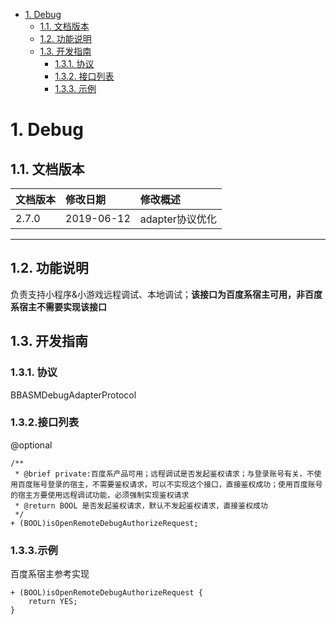 <!-- TOC -->

- [1. Debug](#1-Debug)
    - [1.1. 文档版本](#11-文档版本)
    - [1.2. 功能说明](#12-功能说明)
    - [1.3. 开发指南](#13-开发指南)
        - [1.3.1. 协议](#131-协议)
        - [1.3.2. 接口列表](#132-接口列表)
        - [1.3.3. 示例](#132-示例)

<!-- /TOC -->
# 1. Debug

## 1.1. 文档版本

|文档版本|修改日期|修改概述|
|:--|:--|:--|
|2.7.0|2019-06-12|adapter协议优化|

--------------------------
## 1.2. 功能说明
负责支持小程序&小游戏远程调试、本地调试；**该接口为百度系宿主可用，非百度系宿主不需要实现该接口**

## 1.3. 开发指南


### 1.3.1. 协议
BBASMDebugAdapterProtocol
### 1.3.2.接口列表


@optional

```
/**
 * @brief private:百度系产品可用；远程调试是否发起鉴权请求；与登录账号有关，不使用百度账号登录的宿主，不需要鉴权请求，可以不实现这个接口，直接鉴权成功；使用百度账号的宿主方要使用远程调试功能，必须强制实现鉴权请求
 * @return BOOL 是否发起鉴权请求，默认不发起鉴权请求，直接鉴权成功
 */
+ (BOOL)isOpenRemoteDebugAuthorizeRequest;

```

### 1.3.3.示例
百度系宿主参考实现

```
+ (BOOL)isOpenRemoteDebugAuthorizeRequest {
    return YES;
}
```


